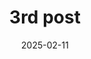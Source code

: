 ---
title: 3rd post
description: a 3rd post
date: 2025-02-11
tags: [
  "testing"
]
pageHasCode: true
pageHasYoutube: true
image:
  source: 3rd-post.jpg
  alt: 
---